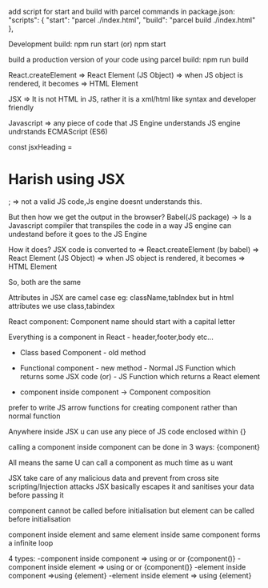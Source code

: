 add script for start and build with parcel commands in package.json:
"scripts": {
  "start": "parcel ./index.html",
  "build": "parcel build ./index.html"
},

Development build:
npm run start (or) npm start

build a production version of your code using parcel build:
npm run build

React.createElement => React Element (JS Object) => when JS object is rendered, it becomes => HTML Element

JSX => It is not HTML in JS, rather it is a xml/html like syntax and developer friendly

Javascript => any piece of code that JS Engine understands
              JS engine undrstands ECMAScript (ES6)

const jsxHeading = <h1 id="heading">Harish using JSX</h1>; => not a valid JS code,Js engine doesnt understands this.

But then how we get the output in the browser?
Babel(JS package) -> Is a Javascript compiler that transpiles the code in a way JS engine can undestand before it goes to the JS Engine

How it does?
JSX code is converted to => React.createElement (by babel) => React Element (JS Object) => when JS object is rendered, it becomes => HTML Element

So, both are the same

Attributes in JSX are camel case eg: className,tabIndex but in html attributes we use class,tabindex

React component: 
 Component name should start with a capital letter

Everything is a component in React - header,footer,body etc...

- Class based Component - old method

- Functional component - new method
                 - Normal JS Function which returns some JSX code (or)
                 - JS Function which returns a React element

- component inside component -> Component composition

prefer to write JS arrow functions for creating component rather than normal function

Anywhere inside JSX u can use any piece of JS code enclosed within {}

calling a component inside component can be done in 3 ways:
<component/>
<component></component>
{component}

All means the same 
U can call a component as much time as u want

JSX take care of any malicious data and prevent from cross site scripting/Injection attacks
JSX basically escapes it and sanitises your data before passing it

component cannot be called before initialisation but element can be called before initialisation

component inside element and same element inside same component forms a infinite loop

4 types:
-component inside component => using <component/> or <component></component> or 
{component()}
-component inside element => using <component/> or <component></component> or 
{component()}
-element inside component =>using {element}
-element inside element => using {element}